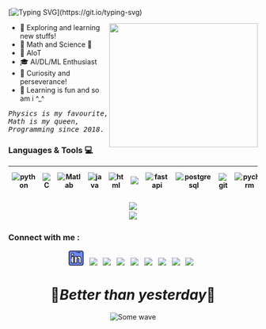 [![Typing SVG](https://readme-typing-svg.herokuapp.com?font=Inconsolata&color=%239565FF&duration=3500&multiline=true&height=70&lines=Hi%2C+I+am+Sivakumar%F0%9F%91%8B;Nice+to+meet+you!)](https://git.io/typing-svg)

<img src="https://user-images.githubusercontent.com/55843765/150628331-5a462c5a-61d4-49f3-b171-59729f0c8656.png" width="300" height="250" align="right"/>

- 🔭 Exploring and learning new stuffs! 
- 💖 Math and Science 💖  
- 🤖 AIoT
- 🎓 AI/DL/ML Enthusiast 
- 🎯 Curiosity and perseverance!
- 🧠 Learning is fun and so am i ^_^  

<pre>
<i>Physics is my favourite,
Math is my queen,
Programming since 2018.</i>
</pre> 

### Languages & Tools :computer:
|<img src="https://img.icons8.com/color/60/000000/python.png" alt="python"/> | <img src="https://img.icons8.com/color/60/000000/c-programming.png" alt="C"/> |<img src="http://neuroplausible.com/img/posts/matlab.jpg" width = 60 alt="Matlab"/>| <img src="https://img.icons8.com/color/60/000000/java.png" alt="java"/> |<img src="https://firebasestorage.googleapis.com/v0/b/github--images.appspot.com/o/Github%20images%2Flogo-html-5.png?alt=media&token=433bba37-6049-47d4-8cb6-4498d7886ff1" width=60 alt="html"/> |<img src="https://www.pngkit.com/png/detail/800-8001116_html-css-js-icons.png" width=60 atl="css"/> |<img src = "https://cdn.worldvectorlogo.com/logos/fastapi.svg" width=60 alt="fastapi"/> |<img src="https://upload.wikimedia.org/wikipedia/commons/thumb/2/29/Postgresql_elephant.svg/1200px-Postgresql_elephant.svg.png" width=60 alt="postgresql"/> |<img src="https://upload.wikimedia.org/wikipedia/commons/thumb/3/3f/Git_icon.svg/1200px-Git_icon.svg.png" width=60 alt="git"/> |<img src="https://upload.wikimedia.org/wikipedia/commons/thumb/1/1d/PyCharm_Icon.svg/1200px-PyCharm_Icon.svg.png" width=60 alt="pycharm"/> |<img src="https://upload.wikimedia.org/wikipedia/commons/thumb/9/9c/IntelliJ_IDEA_Icon.svg/2048px-IntelliJ_IDEA_Icon.svg.png" width=60 alt="intellij"/> |<img src="https://upload.wikimedia.org/wikipedia/commons/thumb/9/9a/Visual_Studio_Code_1.35_icon.svg/2048px-Visual_Studio_Code_1.35_icon.svg.png" width=60 alt="vscode"/> |<img src="https://upload.wikimedia.org/wikipedia/commons/thumb/3/38/Jupyter_logo.svg/1767px-Jupyter_logo.svg.png" width=60 alt="jupyter notebook"/>
|:---:|:---:|:---:|:---:|:---:|:---:|:---:|:---:|:---:|:---:|:---:|:---:|:---:|

<p align="center">
  <a href="https://github.com/anuraghazra/github-readme-stats"> 
    <img  src="https://github-readme-stats.vercel.app/api?username=Arsive02&count_private=true&show_icons=true&theme=radical"/><br>
    <img src="https://github-readme-stats.vercel.app/api/top-langs/?username=Arsive02&hide=Jupyter%20Notebook&langs_count=8"/>
  </a>
</p>

### Connect with me :
<p align='center'>
   <a href="https://www.linkedin.com/in/siva-kumar-5b2527190/"><img height="30" src="https://raw.githubusercontent.com/8bithemant/8bithemant/master/linkedin.png?raw=true"></a>&nbsp;&nbsp;
   <a href="https://www.reddit.com/user/Arsive"><img height="30" src="https://img.shields.io/badge/Reddit-FF4500?style=for-the-badge&logo=reddit&logoColor=white"></a>&nbsp;&nbsp;
  <a href="https://dev.to/arsive02"><img src="https://img.shields.io/badge/dev.to-0A0A0A?style=for-the-badge&logo=devdotto&logoColor=white"></a>&nbsp;&nbsp;
  <a href="https://discordapp.com/users/581004063412322323"><img src="https://img.shields.io/badge/Discord-7289DA?style=for-the-badge&logo=discord&logoColor=white"></a>&nbsp;&nbsp;
  <a href="https://github.com/Arsive02"><img src="https://img.shields.io/badge/GitHub-100000?style=for-the-badge&logo=github&logoColor=white"></a>&nbsp;&nbsp;
  <a href="https://www.hackerrank.com/e8ec138"><img src="https://img.shields.io/badge/-Hackerrank-2EC866?style=for-the-badge&logo=HackerRank&logoColor=white"></a>&nbsp;&nbsp;
  <a href="https://leetcode.com/sivaparkour2/"><img src="https://img.shields.io/badge/-LeetCode-FFA116?style=for-the-badge&logo=LeetCode&logoColor=black"></a>&nbsp;&nbsp;
  <a href="https://stackoverflow.com/users/12125576/arsive"><img src="https://img.shields.io/badge/Stack_Overflow-FE7A16?style=for-the-badge&logo=stack-overflow&logoColor=white"></a>&nbsp;&nbsp;   
    <a href="https://www.kaggle.com/arsive02"><img src="https://img.shields.io/badge/Kaggle-20BEFF?style=for-the-badge&logo=Kaggle&logoColor=white"></a>&nbsp;&nbsp;   
</p>

<h1 align='center'>🚀<i>Better than yesterday</i>🚀</h1>
<p align="center">
        <img src="https://raw.githubusercontent.com/bornmay/bornmay/Update/svg/Bottom.svg" alt="Some wave" />
</p>


